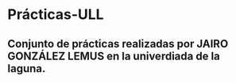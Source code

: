 # Prácticas-ULL
## Conjunto de prácticas realizadas por **JAIRO GONZÁLEZ LEMUS** en la univerdiada de la laguna. 
